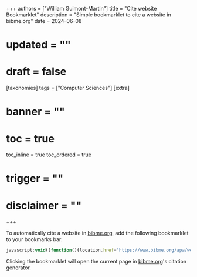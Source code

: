+++
authors = ["William Guimont-Martin"]
title = "Cite website Bookmarklet"
description = "Simple bookmarklet to cite a website in bibme.org"
date = 2024-06-08
# updated = ""
# draft = false
[taxonomies]
tags = ["Computer Sciences"]
[extra]
# banner = ""
# toc = true
toc_inline = true
toc_ordered = true
# trigger = ""
# disclaimer = ""
+++

To automatically cite a website in <a class="external" href="https://www.bibme.org" target="_blank">bibme.org</a>, add the following bookmarklet to your bookmarks bar:

```javascript
javascript:void((function(){location.href='https://www.bibme.org/apa/website-citation/search?q='+location.href;})());
```

Clicking the bookmarklet will open the current page in <a class="external" href="https://www.bibme.org" target="_blank">bibme.org</a>'s citation generator.
